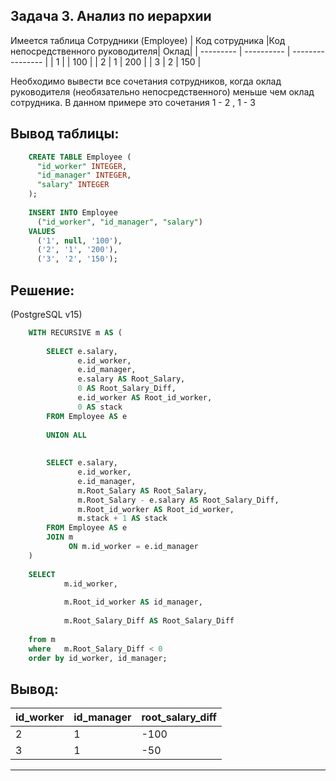 ## Задача 3. Анализ по иерархии
Имеется таблица Сотрудники (Employee)
| Код сотрудника |Код непосредственного руководителя| Оклад|
| --------- | ---------- | ---------------- |
| 1        |            | 100             |
| 2        | 1          | 200              |
| 3        | 2          | 150              |

Необходимо вывести все сочетания сотрудников, когда оклад руководителя (необязательно непосредственного) меньше чем оклад сотрудника.
В данном примере это сочетания 1 - 2 , 1 - 3
## Вывод таблицы: 
```SQL
    CREATE TABLE Employee (
      "id_worker" INTEGER,
      "id_manager" INTEGER,
      "salary" INTEGER
    );
    
    INSERT INTO Employee
      ("id_worker", "id_manager", "salary")
    VALUES
      ('1', null, '100'),
      ('2', '1', '200'),
      ('3', '2', '150');
```

## Решение: 
(PostgreSQL v15)
```SQL
    WITH RECURSIVE m AS (
        
        SELECT e.salary, 
               e.id_worker,
               e.id_manager,
               e.salary AS Root_Salary,
               0 AS Root_Salary_Diff,
               e.id_worker AS Root_id_worker,
               0 AS stack
        FROM Employee AS e
        
        UNION ALL
        
        
        SELECT e.salary, 
               e.id_worker,
               e.id_manager,
               m.Root_Salary AS Root_Salary,
               m.Root_Salary - e.salary AS Root_Salary_Diff,
               m.Root_id_worker AS Root_id_worker,
               m.stack + 1 AS stack
        FROM Employee AS e
        JOIN m
             ON m.id_worker = e.id_manager
    )
      
    SELECT 
            m.id_worker,
            
            m.Root_id_worker AS id_manager,
            
            m.Root_Salary_Diff AS Root_Salary_Diff
            
    from m
    where   m.Root_Salary_Diff < 0
    order by id_worker, id_manager;
```

## Вывод: 
| id_worker | id_manager | root_salary_diff |
| --------- | ---------- | ---------------- |
| 2         | 1          | -100             |
| 3         | 1          | -50              |

---
